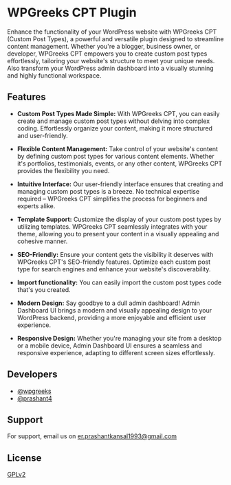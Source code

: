 # WPGreeks CPT Plugin

Enhance the functionality of your WordPress website with WPGreeks CPT (Custom Post Types), a powerful and versatile plugin designed to streamline content management. Whether you're a blogger, business owner, or developer, WPGreeks CPT empowers you to create custom post types effortlessly, tailoring your website's structure to meet your unique needs. Also transform your WordPress admin dashboard into a visually stunning and highly functional workspace.

## Features

* **Custom Post Types Made Simple:** With WPGreeks CPT, you can easily create and manage custom post types without delving into complex coding. Effortlessly organize your content, making it more structured and user-friendly.

* **Flexible Content Management:** Take control of your website's content by defining custom post types for various content elements. Whether it's portfolios, testimonials, events, or any other content, WPGreeks CPT provides the flexibility you need.

* **Intuitive Interface:** Our user-friendly interface ensures that creating and managing custom post types is a breeze. No technical expertise required – WPGreeks CPT simplifies the process for beginners and experts alike.

* **Template Support:** Customize the display of your custom post types by utilizing templates. WPGreeks CPT seamlessly integrates with your theme, allowing you to present your content in a visually appealing and cohesive manner.

* **SEO-Friendly:** Ensure your content gets the visibility it deserves with WPGreeks CPT's SEO-friendly features. Optimize each custom post type for search engines and enhance your website's discoverability.

* **Import functionality:** You can easily import the custom post types code that's you created.

* **Modern Design:** Say goodbye to a dull admin dashboard! Admin Dashboard UI brings a modern and visually appealing design to your WordPress backend, providing a more enjoyable and efficient user experience.

* **Responsive Design:** Whether you're managing your site from a desktop or a mobile device, Admin Dashboard UI ensures a seamless and responsive experience, adapting to different screen sizes effortlessly.


## Developers

- [@wpgreeks](https://github.com/wpgreeks)
- [@prashant4](https://profiles.wordpress.org/prashant4/)


## Support

For support, email us on er.prashantkansal1993@gmail.com


## License

[GPLv2](https://www.gnu.org/licenses/gpl-2.0.html)